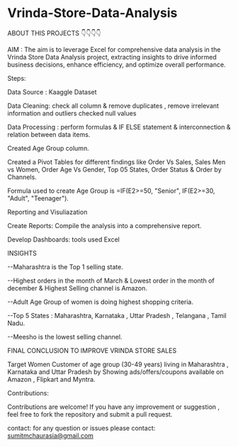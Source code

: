 # Vrinda-Store-Data-Analysis 
ABOUT THIS PROJECTS 👇👇👇👇

AIM : The aim is to leverage Excel for comprehensive data analysis in the Vrinda Store Data Analysis project, extracting insights to drive informed business decisions, enhance efficiency, and optimize overall performance.

Steps:

Data Source : Kaaggle Dataset


Data Cleaning: check all column & remove duplicates  ,  remove irrelevant information and outliers checked null values


Data Processing : perform formulas & IF ELSE statement & interconnection & relation between data items.

Created Age Group column.

Created a Pivot Tables for different findings like Order Vs Sales, Sales Men vs Women, Order Age Vs Gender, Top 05 States, Order Status & Order by Channels. 

Formula used to create Age Group is =IF(E2>=50, "Senior", IF(E2>=30, "Adult", "Teenager").


Reporting and Visuliazation


Create Reports: Compile the analysis into a comprehensive report.


Develop Dashboards: tools used Excel


INSIGHTS

--Maharashtra is the Top 1 selling state.

--Highest orders in the month of March & Lowest order in the month of december & Highest Selling channel is Amazon.

--Adult Age Group of women is doing highest shopping criteria.

--Top 5 States : Maharashtra, Karnataka , Uttar Pradesh , Telangana , Tamil Nadu.

--Meesho is the lowest selling channel.


FINAL CONCLUSION  TO IMPROVE VRINDA STORE SALES 

Target Women Customer of age group (30-49 years) living in Maharashtra , Karnataka and Uttar Pradesh by Showing ads/offers/coupons available on Amazon , Flipkart and Myntra. 

Contributions:

Contributions are welcome! If you have any improvement or suggestion , feel free to fork the repository and submit a pull request.


contact: for any question or issues please contact: sumitmchaurasia@gmail.com 
